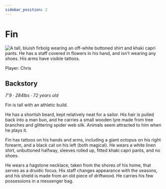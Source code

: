 ```yaml
---
sidebar_position: 2
---
```

# Fin

<img alt="A tall, bluish firbolg wearing an off-white buttoned shirt and khaki capri pants. He has a staff covered in flowers in his hand, and isn't wearing any shoes. His arms have visible tattoos." src="/img/fin.jpg">

Player: Chris

## Backstory

_7’9 · 284lbs · 72 years old_

Fin is tall with an athletic build.

He has a shortish beard, kept relatively neat for a sailor. His hair is pulled back into a man bun, and he carries a small wooden lyre made from tree branches and glittering spider web silk. Animals seem attracted to him when he plays it.

Fin has tattoos on his hands and arms, including a giant octopus on his right forearm, and a black cat on his left (both magical). He wears a white linen shirt, unbuttoned halfway, sleeves rolled up, fitted khaki capri pants, and no shoes.

He wears a hagstone necklace, taken from the shores of his home, that serves as a druidic focus. His staff changes appearance with the seasons, and his shield is made from an old piece of driftwood. He carries his few possessions in a messenger bag.
